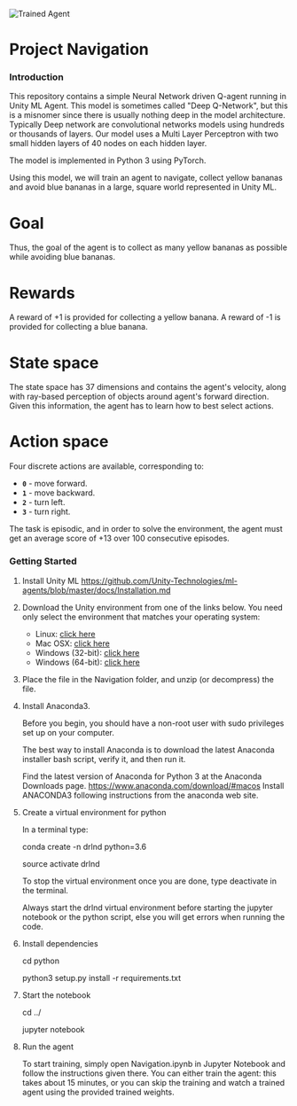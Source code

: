 [//]: # (Image References)

[image1]: https://user-images.githubusercontent.com/10624937/42135619-d90f2f28-7d12-11e8-8823-82b970a54d7e.gif "Trained Agent" 
![Trained Agent][image1]



# Project Navigation

### Introduction

This repository contains a simple Neural Network driven Q-agent running in Unity ML Agent. This model is sometimes called "Deep Q-Network", but this is a misnomer since there is usually nothing deep in the model architecture. Typically Deep network are convolutional networks models using hundreds or thousands of layers. Our model uses a Multi Layer Perceptron with two small hidden layers of 40 nodes on each hidden layer.

The model is implemented in Python 3 using PyTorch.

Using this model, we will train an agent to navigate, collect yellow bananas and avoid blue bananas in a large, square world represented in Unity ML.  


# Goal

  Thus, the goal of the agent is to collect as many yellow bananas as possible while avoiding blue bananas.  

# Rewards

A reward of +1 is provided for collecting a yellow banana.
A reward of -1 is provided for collecting a blue banana.

# State space

The state space has 37 dimensions and contains the agent's velocity, along with ray-based perception of objects around agent's forward direction.  Given this information, the agent has to learn how to best select actions. 

# Action space

 Four discrete actions are available, corresponding to:
- **`0`** - move forward.
- **`1`** - move backward.
- **`2`** - turn left.
- **`3`** - turn right.

The task is episodic, and in order to solve the environment, the agent must get an average score of +13 over 100 consecutive episodes.

### Getting Started

1. Install Unity ML https://github.com/Unity-Technologies/ml-agents/blob/master/docs/Installation.md


2. Download the Unity environment from one of the links below.  You need only select the environment that matches your operating system:
    - Linux: [click here](https://s3-us-west-1.amazonaws.com/udacity-drlnd/P1/Banana/Banana_Linux.zip)
    - Mac OSX: [click here](https://s3-us-west-1.amazonaws.com/udacity-drlnd/P1/Banana/Banana.app.zip)
    - Windows (32-bit): [click here](https://s3-us-west-1.amazonaws.com/udacity-drlnd/P1/Banana/Banana_Windows_x86.zip)
    - Windows (64-bit): [click here](https://s3-us-west-1.amazonaws.com/udacity-drlnd/P1/Banana/Banana_Windows_x86_64.zip)
    
    
3. Place the file in the Navigation folder, and unzip (or decompress) the file. 

4. Install Anaconda3.

    Before you begin, you should have a non-root user with sudo privileges set up on your computer.

    The best way to install Anaconda is to download the latest Anaconda installer bash script, verify it, and then run it.

    Find the latest version of Anaconda for Python 3 at the Anaconda Downloads page.
    https://www.anaconda.com/download/#macos
    Install ANACONDA3 following instructions from the anaconda web site.
    
5. Create a virtual environment for python    
    
    In a terminal type: 

    conda create -n drlnd python=3.6
    
    source activate drlnd
    
    To stop the virtual environment once you are done, type deactivate in the terminal.
    
    Always start the drlnd virtual environment before starting the jupyter notebook or the python script,
    else you will get errors when running the code.
    


6. Install dependencies
    
    cd python

    python3 setup.py install -r requirements.txt
    

7. Start the notebook 
    
    cd ../
    
    jupyter notebook

8. Run the agent

   To start training, simply open Navigation.ipynb in Jupyter Notebook and follow the instructions given there.
   You can either train the agent: this takes about 15 minutes, or you can skip the training and watch a trained agent using the provided trained weights.



